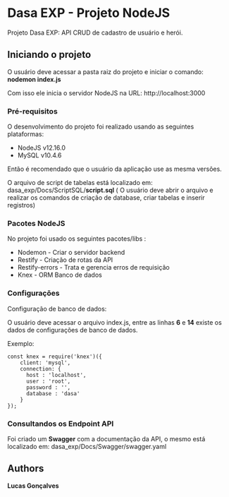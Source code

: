 # Dasa EXP - Projeto NodeJS

Projeto Dasa EXP: API CRUD de cadastro de usuário e herói.

## Iniciando o projeto

O usuário deve acessar a pasta raiz do projeto e iniciar o comando: **nodemon index.js**

Com isso ele inicia o servidor NodeJS na URL: http://localhost:3000

### Pré-requisitos

O desenvolvimento do projeto foi realizado usando as seguintes plataformas:

- NodeJS v12.16.0
- MySQL v10.4.6

Então é recomendado que o usuário da aplicação use as mesma versôes.

O arquivo de script de tabelas está localizado em: dasa_exp/Docs/ScriptSQL/**script.sql** ( O usuário deve abrir o arquivo e realizar os comandos de criação de database, criar tabelas e inserir registros)

### Pacotes NodeJS

No projeto foi usado os seguintes pacotes/libs :

- Nodemon - Criar o servidor backend
- Restify - Criação de rotas da API
- Restify-errors - Trata e gerencia erros de requisição
- Knex - ORM Banco de dados

### Configurações

Configuração de banco de dados:

O usuário deve acessar o arquivo index.js, entre as linhas **6** e **14** existe os dados de configurações de banco de dados.

Exemplo:

```
const knex = require('knex')({
    client: 'mysql',
    connection: {
      host : 'localhost',
      user : 'root',
      password : '',
      database : 'dasa'
    }
});
```

### Consultandos os Endpoint API

Foi criado um **Swagger** com a documentação da API, o mesmo está localizado em: dasa_exp/Docs/Swagger/swagger.yaml


## Authors

**Lucas Gonçalves**


